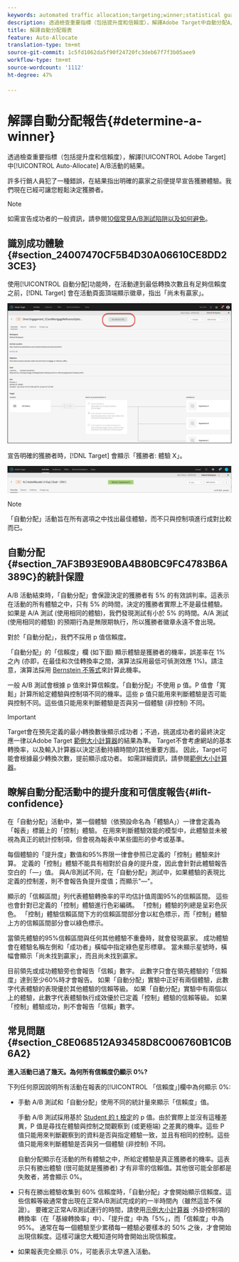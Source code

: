 ```yaml
---
keywords: automated traffic allocation;targeting;winner;statistical guarantee;confidence;determine winner;lift;confidence;default;default experience;auto-allocate;auto allocate
description: 透過檢查重要指標（包括提升度和信賴度），解譯Adobe Target中自動分配A/B活動的結果。
title: 解譯自動分配報表
feature: Auto-Allocate
translation-type: tm+mt
source-git-commit: 1c5fd1062da5f90f24720fc3deb67f7f3b05aee9
workflow-type: tm+mt
source-wordcount: '1112'
ht-degree: 47%

---
```



# 解譯自動分配報告{#determine-a-winner}

透過檢查重要指標（包括提升度和信賴度），解譯[!UICONTROL Adobe Target]中[!UICONTROL Auto-Allocate] A/B活動的結果。

許多行銷人員犯了一種錯誤，在結果指出明確的贏家之前便提早宣告獲勝體驗。我們現在已經可讓您輕鬆決定獲勝者。

>[!NOTE]
>
>如需宣告成功者的一般資訊，請參閱[10個常見A/B測試陷阱以及如何避免](/help/c-activities/t-test-ab/common-ab-testing-pitfalls.md)。

## 識別成功體驗{#section_24007470CF5B4D30A06610CE8DD23CE3}

使用[!UICONTROL 自動分配]功能時，在活動達到最低轉換次數且有足夠信賴度之前，[!DNL Target] 會在活動頁面頂端顯示徽章，指出「尚未有贏家」。

![無贏家徽章](/help/c-activities/automated-traffic-allocation/assets/no-winner.png)

宣告明確的獲勝者時，[!DNL Target] 會顯示「獲勝者: 體驗 X」。

![](assets/winner.png)

>[!NOTE]
>
>「自動分配」活動旨在所有選項之中找出最佳體驗，而不只與控制項進行成對比較而已。

## 自動分配{#section_7AF3B93E90BA4B80BC9FC4783B6A389C}的統計保證

A/B 活動結束時，「自動分配」會保證決定的獲勝者有 5% 的有效誤判率。這表示在活動的所有體驗之中，只有 5% 的時間，決定的獲勝者實際上不是最佳體驗。如果是 A/A 測試 (使用相同的體驗)，我們發現測試有小於 5% 的時間。A/A 測試 (使用相同的體驗) 的預期行為是無限期執行，所以獲勝者徽章永遠不會出現。

對於「自動分配」，我們不採用 p 值信賴度。

「自動分配」的「信賴度」欄 (如下圖) 顯示體驗是獲勝者的機率，誤差率在 1% 之內 (亦即，在最佳和次佳轉換率之間，演算法採用最低可偵測效應 1%)。請注意，演算法採用 [Bernstein 不等式](https://en.wikipedia.org/wiki/Bernstein_inequalities_(probability_theory))來計算此機率。

一般 A/B 測試會根據 p 值來計算信賴度。「自動分配」不使用 p 值。P 值會「寬鬆」計算所給定體驗與控制項不同的機率。這些 p 值只能用來判斷體驗是否可能與控制不同。這些值只能用來判斷體驗是否與另一個體驗 (非控制) 不同。

>[!IMPORTANT]
>
>Target會在預先定義的最小轉換數後顯示成功者；不過，挑選成功者的最終決定應一律以Adobe Target [範例大小計算器](https://docs.adobe.com/content/target-microsite/testcalculator.html)的結果為準。 Target不會考慮網站的基本轉換率，以及輸入計算器以決定活動持續時間的其他重要方面。 因此，Target可能會根據最少轉換次數，提前顯示成功者。 如需詳細資訊，請參閱[範例大小計算器](/help/c-activities/t-test-ab/sample-size-determination.md#section_6B8725BD704C4AFE939EF2A6B6E834E6)。

## 瞭解自動分配活動中的提升度和可信度報告{#lift-confidence}

在「自動分配」活動中，第一個體驗（依預設命名為「體驗A」）一律會定義為「報表」標籤上的「控制」體驗。 在用來判斷體驗效能的模型中，此體驗並未被視為真正的統計控制項，但會視為報表中某些圖形的參考或基準。

每個體驗的「提升度」數值和95%界限一律會參照已定義的「控制」體驗來計算。 定義的「控制」體驗不能具有相對於自身的提升度，因此會針對此體驗報告空白的「—」值。 與A/B測試不同，在「自動分配」測試中，如果體驗的表現比定義的控制差，則不會報告負提升度值；而顯示&quot;—&quot;。

顯示的「信賴區間」列代表體驗轉換率的平均估計值周圍95%的信賴區間。 這些也會針對已定義的「控制」體驗進行色彩編碼。 「控制」體驗的列總是呈彩色灰色。 「控制」體驗信賴區間下方的信賴區間部分會以紅色標示，而「控制」體驗上方的信賴區間部分會以綠色標示。

當領先體驗的95%信賴區間與任何其他體驗不重疊時，就會發現贏家。 成功體驗會在體驗名稱左側和「成功者」橫幅中指定綠色星形標章。 當未顯示星號時，橫幅會顯示「尚未找到贏家」，而且尚未找到贏家。

目前領先或成功體驗旁也會報告「信賴」數字。 此數字只會在領先體驗的「信賴度」達到至少60%時才會報告。 如果「自動分配」實驗中正好有兩個體驗，此數字代表體驗的表現優於其他體驗的信賴等級。 如果「自動分配」實驗中有兩個以上的體驗，此數字代表體驗執行成效優於已定義「控制」體驗的信賴等級。 如果「控制」體驗成功，則不會報告「信賴」數字。

## 常見問題 {#section_C8E068512A93458D8C006760B1C0B6A2}

**進入活動已過了幾天。為何所有信賴度仍顯示 0%?**

下列任何原因說明所有活動在報表的[!UICONTROL 「信賴度」]欄中為何顯示 0%:

* 手動 A/B 測試和「自動分配」使用不同的統計量來顯示「信賴度」值。

   手動 A/B 測試採用基於 [Student 的 t 檢定](https://en.wikipedia.org/wiki/Student%27s_t-test)的 p 值。由於實際上並沒有這種差異，P 值是尋找在體驗與控制之間觀察到 (或更極端) 之差異的機率。這些 P 值只能用來判斷觀察到的資料是否與指定體驗一致，並且有相同的控制。這些值只能用來判斷體驗是否與另一個體驗 (非控制) 不同。

   自動分配顯示在活動的所有體驗之中，所給定體驗是真正獲勝者的機率。這表示只有勝出體驗 (很可能就是獲勝者) 才有非零的信賴值。其他很可能全部都是失敗者，將會顯示 0%。

* 只有在勝出體驗收集到 60% 信賴度時，「自動分配」才會開始顯示信賴度。這些信賴等級通常會出現在正常A/B測試完成的約一半時間內（雖然這並不保證）。 要確定正常A/B測試運行的時間，請使用[示例大小計算器](https://docs.adobe.com/content/target-microsite/testcalculator.html) :外掛控制項的轉換率（在「基線轉換率」中）、「提升度」中為「5%」，而「信賴度」中為95%。 通常在每一個體驗至少累積每一體驗必要樣本的 50% 之後，才會開始出現信賴度。這樣可讓您大概知道何時會開始出現信賴度。
* 如果報表完全顯示 0%，可能表示太早進入活動。

